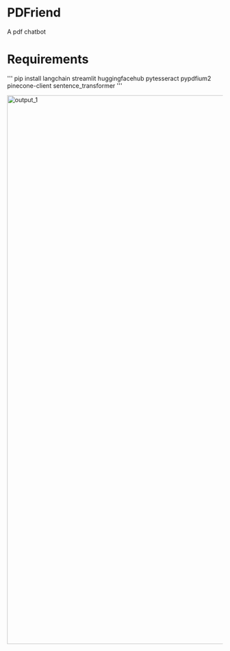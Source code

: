 # PDFriend
A pdf chatbot

# Requirements
'''
pip install langchain streamlit huggingfacehub pytesseract pypdfium2 pinecone-client sentence_transformer 
'''


<img width="1280" alt="output_1" src="https://github.com/saishridhar/PDFriend/assets/84435221/72d11f2e-23f7-478f-bd96-477841ef220f">
